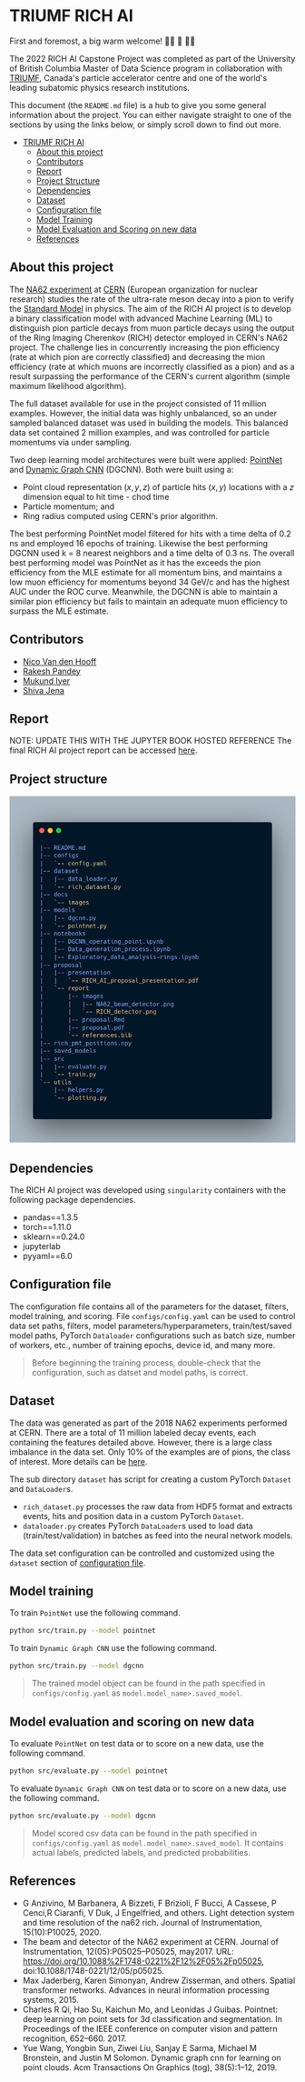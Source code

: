 # TRIUMF RICH AI

First and foremost, a big warm welcome! :balloon::tada: :confetti_ball: :balloon::balloon:

The 2022 RICH AI Capstone Project was completed as part of the University of British Columbia Master of Data Science program in collaboration with [TRIUMF](https://www.triumf.ca/), Canada's particle accelerator centre and one of the world's leading subatomic physics research institutions.

This document (the `README.md` file) is a hub to give you some general information about the project. You can either navigate straight to one of the sections by using the links below, or simply scroll down to find out more.

- [TRIUMF RICH AI](#triumf-rich-ai)
  - [About this project](#about-this-project)
  - [Contributors](#contributors)
  - [Report](#report)
  - [Project Structure](#project-structure)
  - [Dependencies](#dependencies)
  - [Dataset](#dataset)
  - [Configuration file](#configuration-file)
  - [Model Training](#model-training)
  - [Model Evaluation and Scoring on new data](#model-evaluation-and-scoring-on-new-data)
  - [References](#references)

## About this project

The [NA62 experiment](https://home.cern/science/experiments/na62) at [CERN](https://www.home.cern/) (European organization for nuclear research) studies the rate of the ultra-rate meson decay into a pion to verify the [Standard Model](https://en.wikipedia.org/wiki/Standard_Model) in physics. The aim of the RICH AI project is to develop a binary classification model with advanced Machine Learning (ML) to distinguish pion particle decays from muon particle decays using the output of the Ring Imaging Cherenkov (RICH) detector employed in CERN's NA62 project. The challenge lies in concurrently increasing the pion efficiency (rate at which pion are correctly classified) and decreasing the mion efficiency (rate at which muons are incorrectly classified as a pion) and as a result surpassing the performance of the CERN's current algorithm (simple maximum likelihood algorithm).

The full dataset available for use in the project consisted of 11 million examples.  However, the initial data was highly unbalanced, so an under sampled balanced dataset was used in building the models. This balanced data set contained 2 million examples, and was controlled for particle momentums via under sampling.

Two deep learning model architectures were built were applied: [PointNet](https://arxiv.org/abs/1612.00593) and [Dynamic Graph CNN](https://arxiv.org/abs/1801.07829) (DGCNN). Both were built using a:

- Point cloud representation $(x, y, z)$ of particle hits $(x, y)$ locations with a $z$ dimension equal to hit time - chod time
- Particle momentum; and
- Ring radius computed using CERN's prior algorithm.

The best performing PointNet model filtered for hits with a time delta of 0.2 ns and employed 16 epochs of training. Likewise the best performing DGCNN used k = 8 nearest neighbors and a time delta of 0.3 ns. The overall best performing model was PointNet as it has the exceeds the pion efficiency from the MLE estimate for all momentum bins, and maintains a low muon efficiency for momentums beyond 34 GeV/c and has the highest AUC under the ROC curve. Meanwhile, the DGCNN is able to maintain a similar pion efficiency but fails to maintain an adequate muon efficiency to surpass the MLE estimate.

## Contributors

- [Nico Van den Hooff](https://www.linkedin.com/in/nicovandenhooff/)
- [Rakesh Pandey](https://www.linkedin.com/in/rakeshpandey820/)
- [Mukund Iyer](https://www.linkedin.com/in/mukund-iyer19/)
- [Shiva Jena](https://www.linkedin.com/in/shiva-jena/)

## Report

NOTE: UPDATE THIS WITH THE JUPYTER BOOK HOSTED REFERENCE
The final RICH AI project report can be accessed [here](https://github.com/TRIUMF-Capstone2022/richai/jupyter-book/final_report/).

## Project structure

![Project Structure](docs/images/project_org.png)

## Dependencies

The RICH AI project was developed using `singularity` containers with the following package dependencies.

- pandas==1.3.5
- torch==1.11.0
- sklearn==0.24.0
- jupyterlab
- pyyaml==6.0

## Configuration file

The configuration file contains all of the parameters for the dataset, filters, model training, and scoring.
File `configs/config.yaml` can be used to control data set paths, filters, model parameters/hyperparameters, train/test/saved model paths, PyTorch `Dataloader` configurations such as batch size, number of workers, etc., number of training epochs, device id, and many more.

> Before beginning the training process, double-check that the configuration, such as datset and model paths, is correct.

## Dataset

The data was generated as part of the 2018 NA62 experiments performed at CERN. There are a total of 11 million labeled decay events, each containing the features detailed above. However, there is a large class imbalance in the data set. Only 10% of the examples are of pions, the class of interest. More details can be [here](#report).

The sub directory `dataset` has script for creating a custom PyTorch `Dataset` and `DataLoader`s.

- `rich_dataset.py` processes the raw data from HDF5 format and extracts events, hits and position data in a custom PyTorch `Dataset`.
- `dataloader.py` creates PyTorch `DataLoader`s used to load data (train/test/validation) in batches as feed into the neural network models.

The data set configuration can be controlled and customized using the `dataset` section of [configuration file](#configuration-file).

## Model training

To train `PointNet` use the following command.

```bash
python src/train.py --model pointnet
```

To train `Dynamic Graph CNN` use the following command.

```bash
python src/train.py --model dgcnn
```

> The trained model object can be found in the path specified in `configs/config.yaml` as `model.model_name>.saved_model`.

## Model evaluation and scoring on new data

To evaluate `PointNet` on test data or to score on a new data, use the following command.

```bash
python src/evaluate.py --model pointnet
```

To evaluate `Dynamic Graph CNN` on test data or to score on a new data, use the following command.

```bash
python src/evaluate.py --model dgcnn
```

> Model scored csv data can be found in the path specified in `configs/config.yaml` as `model.model_name>.saved_model`. It contains actual labels, predicted labels, and predicted probabilities.

## References

- G Anzivino, M Barbanera, A Bizzeti, F Brizioli, F Bucci, A Cassese, P Cenci,R Ciaranfi, V Duk, J Engelfried, and others. Light detection system and time resolution of the na62 rich. Journal of Instrumentation, 15(10):P10025, 2020.
- The beam and detector of the NA62 experiment at CERN. Journal of Instrumentation, 12(05):P05025–P05025, may2017.
  URL: <https://doi.org/10.1088%2F1748-0221%2F12%2F05%2Fp05025>, doi:10.1088/1748-0221/12/05/p05025.
- Max Jaderberg, Karen Simonyan, Andrew Zisserman, and others. Spatial transformer networks. Advances in neural information processing systems, 2015.
- Charles R Qi, Hao Su, Kaichun Mo, and Leonidas J Guibas. Pointnet: deep learning on point sets for 3d classification and segmentation. In Proceedings of the IEEE conference on computer vision and pattern recognition, 652–660. 2017.  
- Yue Wang, Yongbin Sun, Ziwei Liu, Sanjay E Sarma, Michael M Bronstein, and Justin M Solomon. Dynamic graph cnn for learning on point clouds. Acm Transactions On Graphics (tog), 38(5):1–12, 2019.
